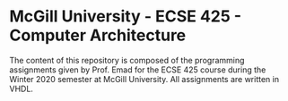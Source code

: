 # McGill University - ECSE 425 - Computer Architecture

The content of this repository is composed of the programming assignments given by Prof. Emad for the ECSE 425 course during the Winter 2020 semester at McGill University. All assignments are written in VHDL.
